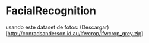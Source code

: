 # FacialRecognition
usando este dataset de fotos: (Descargar) [http://conradsanderson.id.au/lfwcrop/lfwcrop_grey.zip]

